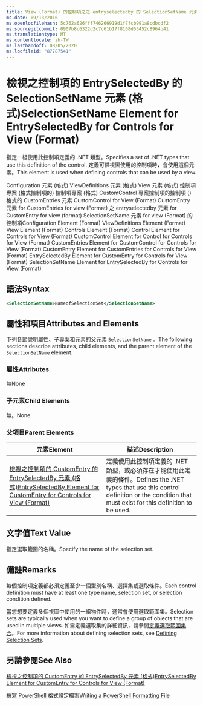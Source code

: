 ```yaml
---
title: View (Format) 的控制項之之 entryselectedby 的 SelectionSetName 元素 |Microsoft Docs
ms.date: 09/13/2016
ms.openlocfilehash: 5c762a626fff746266919d1f7fcb991a8cdbcdf2
ms.sourcegitcommit: 0907b8c6322d2c7c61b17f8168d53452c8964b41
ms.translationtype: MT
ms.contentlocale: zh-TW
ms.lasthandoff: 08/05/2020
ms.locfileid: "87787541"
---
```

# <a name="selectionsetname-element-for-entryselectedby-for-controls-for-view-format"></a><span data-ttu-id="61968-102">檢視之控制項的 EntrySelectedBy 的 SelectionSetName 元素 (格式)</span><span class="sxs-lookup"><span data-stu-id="61968-102">SelectionSetName Element for EntrySelectedBy for Controls for View (Format)</span></span>

<span data-ttu-id="61968-103">指定一組使用此控制項定義的 .NET 類型。</span><span class="sxs-lookup"><span data-stu-id="61968-103">Specifies a set of .NET types that use this definition of the control.</span></span> <span data-ttu-id="61968-104">定義可供視圖使用的控制項時，會使用這個元素。</span><span class="sxs-lookup"><span data-stu-id="61968-104">This element is used when defining controls that can be used by a view.</span></span>

<span data-ttu-id="61968-105">Configuration 元素 (格式) ViewDefinitions 元素 (格式) View 元素 (格式) 控制項專案 (格式控制項的) 控制項專案 (格式) CustomControl 專案控制項的控制項 () 格式的 CustomEntries 元素 CustomControl for View (Format) CustomEntry 元素 for CustomEntries for view (Format) 之 entryselectedby 元素 for CustomEntry for view (format) SelectionSetName 元素 for view (Format) 的控制項</span><span class="sxs-lookup"><span data-stu-id="61968-105">Configuration Element (Format) ViewDefinitions Element (Format) View Element (Format) Controls Element (Format) Control Element for Controls for View (Format) CustomControl Element for Control for Controls for View (Format) CustomEntries Element for CustomControl for Controls for View (Format) CustomEntry Element for CustomEntries for Controls for View (Format) EntrySelectedBy Element for CustomEntry for Controls for View (Format) SelectionSetName Element for EntrySelectedBy for Controls for View (Format)</span></span>

## <a name="syntax"></a><span data-ttu-id="61968-106">語法</span><span class="sxs-lookup"><span data-stu-id="61968-106">Syntax</span></span>

```xml
<SelectionSetName>NameofSelectionSet</SelectionSetName>

```

## <a name="attributes-and-elements"></a><span data-ttu-id="61968-107">屬性和項目</span><span class="sxs-lookup"><span data-stu-id="61968-107">Attributes and Elements</span></span>

<span data-ttu-id="61968-108">下列各節說明屬性、子專案和元素的父元素 `SelectionSetName` 。</span><span class="sxs-lookup"><span data-stu-id="61968-108">The following sections describe attributes, child elements, and the parent element of the `SelectionSetName` element.</span></span>

### <a name="attributes"></a><span data-ttu-id="61968-109">屬性</span><span class="sxs-lookup"><span data-stu-id="61968-109">Attributes</span></span>

<span data-ttu-id="61968-110">無</span><span class="sxs-lookup"><span data-stu-id="61968-110">None</span></span>

### <a name="child-elements"></a><span data-ttu-id="61968-111">子元素</span><span class="sxs-lookup"><span data-stu-id="61968-111">Child Elements</span></span>

<span data-ttu-id="61968-112">無。</span><span class="sxs-lookup"><span data-stu-id="61968-112">None.</span></span>

### <a name="parent-elements"></a><span data-ttu-id="61968-113">父項目</span><span class="sxs-lookup"><span data-stu-id="61968-113">Parent Elements</span></span>

|<span data-ttu-id="61968-114">元素</span><span class="sxs-lookup"><span data-stu-id="61968-114">Element</span></span>|<span data-ttu-id="61968-115">描述</span><span class="sxs-lookup"><span data-stu-id="61968-115">Description</span></span>|
|-------------|-----------------|
|[<span data-ttu-id="61968-116">檢視之控制項的 CustomEntry 的 EntrySelectedBy 元素 (格式)</span><span class="sxs-lookup"><span data-stu-id="61968-116">EntrySelectedBy Element for CustomEntry for Controls for View (Format)</span></span>](./entryselectedby-element-for-customentry-for-controls-for-view-format.md)|<span data-ttu-id="61968-117">定義使用此控制項定義的 .NET 類型，或必須存在才能使用此定義的條件。</span><span class="sxs-lookup"><span data-stu-id="61968-117">Defines the .NET types that use this control definition or the condition that must exist for this definition to be used.</span></span>|

## <a name="text-value"></a><span data-ttu-id="61968-118">文字值</span><span class="sxs-lookup"><span data-stu-id="61968-118">Text Value</span></span>

<span data-ttu-id="61968-119">指定選取範圍的名稱。</span><span class="sxs-lookup"><span data-stu-id="61968-119">Specify the name of the selection set.</span></span>

## <a name="remarks"></a><span data-ttu-id="61968-120">備註</span><span class="sxs-lookup"><span data-stu-id="61968-120">Remarks</span></span>

<span data-ttu-id="61968-121">每個控制項定義都必須定義至少一個型別名稱、選擇集或選取條件。</span><span class="sxs-lookup"><span data-stu-id="61968-121">Each control definition must have at least one type name, selection set, or selection condition defined.</span></span>

<span data-ttu-id="61968-122">當您想要定義多個視圖中使用的一組物件時，通常會使用選取範圍集。</span><span class="sxs-lookup"><span data-stu-id="61968-122">Selection sets are typically used when you want to define a group of objects that are used in multiple views.</span></span> <span data-ttu-id="61968-123">如需定義選取集的詳細資訊，請參閱[定義選取範圍集合](./defining-selection-sets.md)。</span><span class="sxs-lookup"><span data-stu-id="61968-123">For more information about defining selection sets, see [Defining Selection Sets](./defining-selection-sets.md).</span></span>

## <a name="see-also"></a><span data-ttu-id="61968-124">另請參閱</span><span class="sxs-lookup"><span data-stu-id="61968-124">See Also</span></span>

[<span data-ttu-id="61968-125">檢視之控制項的 CustomEntry 的 EntrySelectedBy 元素 (格式)</span><span class="sxs-lookup"><span data-stu-id="61968-125">EntrySelectedBy Element for CustomEntry for Controls for View (Format)</span></span>](./entryselectedby-element-for-customentry-for-controls-for-view-format.md)

[<span data-ttu-id="61968-126">撰寫 PowerShell 格式設定檔案</span><span class="sxs-lookup"><span data-stu-id="61968-126">Writing a PowerShell Formatting File</span></span>](./writing-a-powershell-formatting-file.md)

